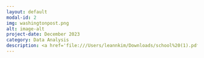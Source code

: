```yaml
---
layout: default
modal-id: 2
img: washingtonpost.png
alt: image-alt
project-date: December 2023
category: Data Analysis
description: <a href='file:///Users/leannkim/Downloads/school%20(1).pdf' target='_blank'>here</a>
---
```

